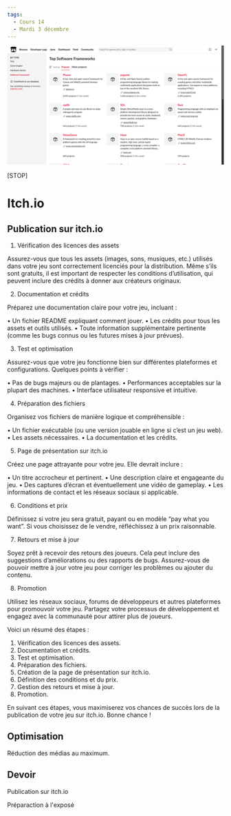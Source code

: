 ```yaml
---
tags:
  - Cours 14
  - Mardi 3 décembre
---
```


![](./assets/images/itch.io_game-development_frameworks.png)

[STOP]

# Itch.io

## Publication sur itch.io

1. Vérification des licences des assets

Assurez-vous que tous les assets (images, sons, musiques, etc.) utilisés dans votre jeu sont correctement licenciés pour la distribution. Même s’ils sont gratuits, il est important de respecter les conditions d’utilisation, qui peuvent inclure des crédits à donner aux créateurs originaux.

2. Documentation et crédits

Préparez une documentation claire pour votre jeu, incluant :

 • Un fichier README expliquant comment jouer.
 • Les crédits pour tous les assets et outils utilisés.
 • Toute information supplémentaire pertinente (comme les bugs connus ou les futures mises à jour prévues).

3. Test et optimisation

Assurez-vous que votre jeu fonctionne bien sur différentes plateformes et configurations. Quelques points à vérifier :

 • Pas de bugs majeurs ou de plantages.
 • Performances acceptables sur la plupart des machines.
 • Interface utilisateur responsive et intuitive.

4. Préparation des fichiers

Organisez vos fichiers de manière logique et compréhensible :

 • Un fichier exécutable (ou une version jouable en ligne si c’est un jeu web).
 • Les assets nécessaires.
 • La documentation et les crédits.

5. Page de présentation sur itch.io

Créez une page attrayante pour votre jeu. Elle devrait inclure :

 • Un titre accrocheur et pertinent.
 • Une description claire et engageante du jeu.
 • Des captures d’écran et éventuellement une vidéo de gameplay.
 • Les informations de contact et les réseaux sociaux si applicable.

6. Conditions et prix

Définissez si votre jeu sera gratuit, payant ou en modèle “pay what you want”. Si vous choisissez de le vendre, réfléchissez à un prix raisonnable.

7. Retours et mise à jour

Soyez prêt à recevoir des retours des joueurs. Cela peut inclure des suggestions d’améliorations ou des rapports de bugs. Assurez-vous de pouvoir mettre à jour votre jeu pour corriger les problèmes ou ajouter du contenu.

8. Promotion

Utilisez les réseaux sociaux, forums de développeurs et autres plateformes pour promouvoir votre jeu. Partagez votre processus de développement et engagez avec la communauté pour attirer plus de joueurs.

Voici un résumé des étapes :

 1. Vérification des licences des assets.
 2. Documentation et crédits.
 3. Test et optimisation.
 4. Préparation des fichiers.
 5. Création de la page de présentation sur itch.io.
 6. Définition des conditions et du prix.
 7. Gestion des retours et mise à jour.
 8. Promotion.

En suivant ces étapes, vous maximiserez vos chances de succès lors de la publication de votre jeu sur itch.io. Bonne chance !

## Optimisation

Réduction des médias au maximum.

## Devoir

Publication sur itch.io

Préparaction à l'exposé